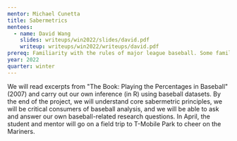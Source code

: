 ```yaml
---
mentor: Michael Cunetta
title: Sabermetrics
mentees:
  - name: David Wang
    slides: writeups/win2022/slides/david.pdf
    writeup: writeups/win2022/writeups/david.pdf
prereq: Familiarity with the rules of major league baseball. Some familiarity with R.
year: 2022
quarter: winter
---
```

We will read excerpts from "The Book: Playing the Percentages in Baseball" (2007) and carry out our own inference (in R) using baseball datasets. By the end of the project, we will understand core sabermetric principles, we will be critical consumers of baseball analysis, and we will be able to ask and answer our own baseball-related research questions. In April, the student and mentor will go on a field trip to T-Mobile Park to cheer on the Mariners.